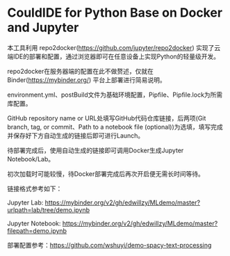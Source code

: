 # CouldIDE for Python Base on Docker and Jupyter

本工具利用 repo2docker(https://github.com/jupyter/repo2docker) 实现了云端IDE的部署和配置，通过浏览器即可在任意设备上实现Python的轻量级开发。

repo2docker在服务器端的配置在此不做赘述，仅就在 Binder(https://mybinder.org/) 平台上部署进行简易说明。

environment.yml、postBuild文件为基础环境配置，Pipfile、Pipfile.lock为所需库配置。

GitHub repository name or URL处填写GitHub代码仓库链接，后两项(Git branch, tag, or commit、Path to a notebook file (optional))为选填，填写完成并保存好下方自动生成的链接后即可进行Launch。

待部署完成后，使用自动生成的链接即可调用Docker生成Jupyter Notebook/Lab。

初次加载时可能较慢，待Docker部署完成后再次开启便无需长时间等待。

链接格式参考如下：

Jupyter Lab:
https://mybinder.org/v2/gh/edwillzy/MLdemo/master?urlpath=lab/tree/demo.ipynb

Jupyter Notebook:
https://mybinder.org/v2/gh/edwillzy/MLdemo/master?filepath=demo.ipynb

部署配置参考：https://github.com/wshuyi/demo-spacy-text-processing
